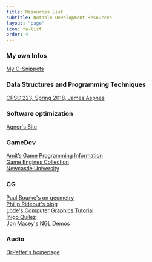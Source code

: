 ```yaml
---
title: Resources List
subtitle: Notable Development Resources
layout: "page"
icon: fa-list
order: 4
---
```


### My own Infos
[My C-Snippets](https://gist.github.com/Acry/554e04bab3a2669a5ba2ecd4d673e875)

### Data Structures and Programming Techniques
[CPSC 223, Spring 2018, James Aspnes](http://www.cs.yale.edu/homes/aspnes/classes/223/notes.html)

### Software optimization
[Agner`s Site](https://www.agner.org/optimize/)

### GameDev
[Amit’s Game Programming Information](http://www-cs-students.stanford.edu/~amitp/gameprog.html)<br>
[Game Engines Collection](https://github.com/collections/game-engines)<br>
[Newcastle University](https://research.ncl.ac.uk/game/mastersdegree/)

### CG
[Paul Bourke's on geometry](http://paulbourke.net/geometry/)<br>
[Philip Rideout's blog](https://prideout.net/)<br>
[Lode's Computer Graphics Tutorial](https://lodev.org/cgtutor/)<br>
[Íñigo Quílez](http://www.iquilezles.org/prods/index.htm)<br>
[Jon Macey's NGL Demos](https://nccastaff.bmth.ac.uk/jmacey/GraphicsLib/Demos/index.html)<br>

### Audio
[DrPetter's homepage](http://www.drpetter.se/article_sound.html)
